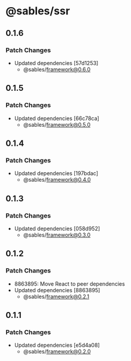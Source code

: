 # @sables/ssr

## 0.1.6

### Patch Changes

- Updated dependencies [57d1253]
  - @sables/framework@0.6.0

## 0.1.5

### Patch Changes

- Updated dependencies [66c78ca]
  - @sables/framework@0.5.0

## 0.1.4

### Patch Changes

- Updated dependencies [197bdac]
  - @sables/framework@0.4.0

## 0.1.3

### Patch Changes

- Updated dependencies [058d952]
  - @sables/framework@0.3.0

## 0.1.2

### Patch Changes

- 8863895: Move React to peer dependencies
- Updated dependencies [8863895]
  - @sables/framework@0.2.1

## 0.1.1

### Patch Changes

- Updated dependencies [e5d4a08]
  - @sables/framework@0.2.0

